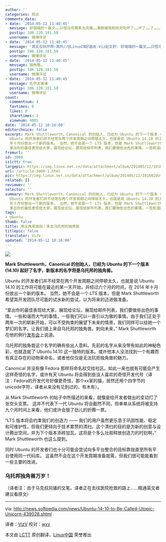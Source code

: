 ```yaml
---
author: ''
categories: 观点
comments_data:
- date: '2014-05-12 11:40:45'
  message: 好端端的一篇文……只怪马克蜀黍太风骚……果断被我和校对玩坏了……坏了……了………
  postip: 106.120.101.58
  username: 微博评论
- date: '2014-05-12 11:40:45'
  message: '其实没玩坏啊~真的//@LinuxCN好基友-Viz赵文轩: 好端端的一篇文……只怪马克蜀黍太风骚……果断被我和校对玩坏了……坏了……了………'
  postip: 106.120.101.58
  username: 微博评论
- date: '2014-05-12 11:40:45'
  message: 独角兽…
  postip: 106.120.101.58
  username: 微博评论
- date: '2014-05-12 11:40:45'
  message: 名字太离谱
  postip: 106.120.101.58
  username: 微博评论
count:
  commentnum: 4
  favtimes: 0
  likes: 0
  sharetimes: 2
  viewnum: 4005
date: '2014-05-12 10:16:00'
editorchoice: false
excerpt: Mark Shuttleworth，Canonical 的创始人，已经为 Ubuntu 的下一个版本 (14.10) 起好了名字，新版本的名字将是乌托邦的独角兽。
  Ubuntu 的开发者们并不经常在两个开发周期之间停顿太久，也就是说 Ubuntu 14.10 的工作将可能在最近的某一天开始，并经过六个月的时间，在 2014
  年十月份放出一个新的版本。 当然，她不会是一个 LTS 版本，但是 Mark Shuttleworth 希望其开发团队尽可能的试水新的尝试，以为将来的迈进做准备。
  拿出你的最佳表现给大家，展现给论坛，展现给邮件列表，我们要做些出色的事情。一些和谐而大气的事情，一些我们可以
fromurl: ''
id: 3008
islctt: true
largepic: https://img.linux.net.cn/data/attachment/album/201405/12/101602dot6hztvq339z3ve.jpg
url: /article-3008-1.html
pic: https://img.linux.net.cn/data/attachment/album/201405/12/101602dot6hztvq339z3ve.jpg.thumb.jpg
related: []
reviewer: ''
selector: ''
summary: Mark Shuttleworth，Canonical 的创始人，已经为 Ubuntu 的下一个版本 (14.10) 起好了名字，新版本的名字将是乌托邦的独角兽。
  Ubuntu 的开发者们并不经常在两个开发周期之间停顿太久，也就是说 Ubuntu 14.10 的工作将可能在最近的某一天开始，并经过六个月的时间，在 2014
  年十月份放出一个新的版本。 当然，她不会是一个 LTS 版本，但是 Mark Shuttleworth 希望其开发团队尽可能的试水新的尝试，以为将来的迈进做准备。
  拿出你的最佳表现给大家，展现给论坛，展现给邮件列表，我们要做些出色的事情。一些和谐而大气的事情，一些我们可以
tags:
- Ubuntu
thumb: false
title: 用尖角来挑战！来自乌托邦的独角兽
titlepic: false
translator: VizV
updated: '2014-05-12 10:16:00'
---
```


![](/data/attachment/album/201405/12/101602dot6hztvq339z3ve.jpg)


**Mark Shuttleworth，Canonical 的创始人，已经为 Ubuntu 的下一个版本 (14.10) 起好了名字，新版本的名字将是乌托邦的独角兽。**


Ubuntu 的开发者们并不经常在两个开发周期之间停顿太久，也就是说 Ubuntu 14.10 的工作将可能在最近的某一天开始，并经过六个月的时间，在 2014 年十月份放出一个新的版本。 当然，她不会是一个 LTS 版本，但是 Mark Shuttleworth 希望其开发团队尽可能的试水新的尝试，以为将来的迈进做准备。


“拿出你的最佳表现给大家，展现给论坛，展现给邮件列表，我们要做些出色的事情。一些和谐而大气的事情，一些我们可以一直引以为傲的事情。由于我们正处于两年一次的崭新开始，可以不受拘束的展望下未来的情景，我们同样可以给她一个梦幻的名字。让我们骑上来自乌托邦的独角兽。刺向未来，” Mark Shuttleworth 在他的例行[发布会](http://www.markshuttleworth.com/archives/1363)上说道。


乌托邦的独角兽这个名字的确有些出人意料。先前的名字从来没带有如此的神秘色彩，也就造就了 Ubuntu 14.10 这一独特的版本。或许他本人没法找到一个有趣而有真正存在的动物来命名，或者他仅仅是无法抗拒独角兽的魅力。


Canonical 并没有像 Fedora 那样将命名权交给社区。如此一来也就有可能会产生这样奇怪的名字，或许有天 Ubuntu 将会得到些没人喜欢的奇怪开发代号（译注：Fedora的开发代号好像更奇怪，那个xx家的猫，居然还用个四字节的unicode字符，译者从来没有见到过的，有木有）。


从 Mark Shuttleworth 的帖子中所描述的来看，就像是给开发者做出的变动打了张空头支票。 这并不代表下一代 Ubuntu 将会截然不同，但单单从系统将被支持九个月时间上来看，他们或许会狠了劲儿的折腾一票。


“LTS 版本将会约束我们的创造力 —— 我们的用户虽然更乐意于巩固性能、稳定和可维护性，但我们更倾向于技术累赘的清扫。这个清扫的目的是为新的创意与设计腾出空间，并为下个版本添砖加瓦。这将是个多么壮观释放创造力的时刻啊，” Mark Shuttleworth 也这么提到。


同时 Ubuntu 的开发者们也十分可能会尝试向多平台整合的目标靠拢直至所有平台使用同一代码库。 这虽然不会在这个开发周期准备就需，但我们很可能能看到一些主要的改进。


### 乌托邦独角兽万岁！


（译者注：由于马克叔风骚的文笔，译者正在去往医院抢救的路上……精通英文者建议看原文）




---


via: <http://news.softpedia.com/news/Ubuntu-14-10-to-Be-Called-Utopic-Unicorn-439028.shtml>


译者：[VizV](https://github.com/VizV) 校对：[wxy](https://github.com/wxy)


本文由 [LCTT](https://github.com/LCTT/TranslateProject) 原创翻译，[Linux中国](http://linux.cn/) 荣誉推出